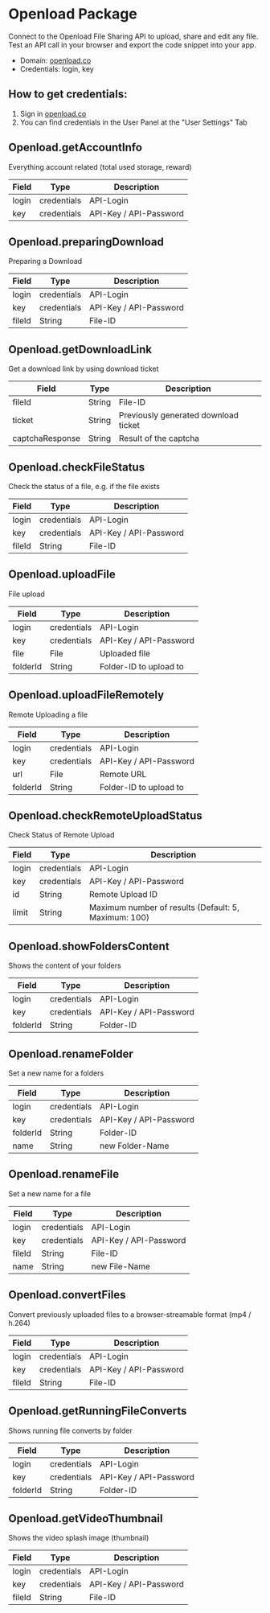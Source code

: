 # Openload Package
Connect to the Openload File Sharing API to upload, share and edit any file. Test an API call in your browser and export the code snippet into your app.
* Domain: [openload.co](https://openload.co)
* Credentials: login, key

## How to get credentials:
1. Sign in [openload.co](https://openload.co)
2.  You can find credentials in the User Panel at the "User Settings" Tab

## Openload.getAccountInfo
Everything account related (total used storage, reward)

| Field| Type       | Description
|------|------------|----------
| login| credentials| API-Login
| key  | credentials| API-Key / API-Password

## Openload.preparingDownload
Preparing a Download

| Field | Type       | Description
|-------|------------|----------
| login | credentials| API-Login
| key   | credentials| API-Key / API-Password
| fileId| String     | File-ID

## Openload.getDownloadLink
Get a download link by using download ticket

| Field          | Type  | Description
|----------------|-------|----------
| fileId         | String| File-ID
| ticket         | String| Previously generated download ticket
| captchaResponse| String| Result of the captcha

## Openload.checkFileStatus
Check the status of a file, e.g. if the file exists

| Field | Type       | Description
|-------|------------|----------
| login | credentials| API-Login
| key   | credentials| API-Key / API-Password
| fileId| String     | File-ID

## Openload.uploadFile
File upload

| Field   | Type       | Description
|---------|------------|----------
| login   | credentials| API-Login
| key     | credentials| API-Key / API-Password
| file    | File       | Uploaded file
| folderId| String     | Folder-ID to upload to

## Openload.uploadFileRemotely
Remote Uploading a file

| Field   | Type       | Description
|---------|------------|----------
| login   | credentials| API-Login
| key     | credentials| API-Key / API-Password
| url     | File       | Remote URL
| folderId| String     | Folder-ID to upload to

## Openload.checkRemoteUploadStatus
Check Status of Remote Upload

| Field| Type       | Description
|------|------------|----------
| login| credentials| API-Login
| key  | credentials| API-Key / API-Password
| id   | String     | Remote Upload ID
| limit| String     | Maximum number of results (Default: 5, Maximum: 100)

## Openload.showFoldersContent
Shows the content of your folders

| Field   | Type       | Description
|---------|------------|----------
| login   | credentials| API-Login
| key     | credentials| API-Key / API-Password
| folderId| String     | Folder-ID

## Openload.renameFolder
Set a new name for a folders

| Field   | Type       | Description
|---------|------------|----------
| login   | credentials| API-Login
| key     | credentials| API-Key / API-Password
| folderId| String     | Folder-ID
| name    | String     | new Folder-Name

## Openload.renameFile
Set a new name for a file

| Field | Type       | Description
|-------|------------|----------
| login | credentials| API-Login
| key   | credentials| API-Key / API-Password
| fileId| String     | File-ID
| name  | String     | new File-Name

## Openload.convertFiles
Convert previously uploaded files to a browser-streamable format (mp4 / h.264)

| Field | Type       | Description
|-------|------------|----------
| login | credentials| API-Login
| key   | credentials| API-Key / API-Password
| fileId| String     | File-ID

## Openload.getRunningFileConverts
Shows running file converts by folder

| Field   | Type       | Description
|---------|------------|----------
| login   | credentials| API-Login
| key     | credentials| API-Key / API-Password
| folderId| String     | Folder-ID

## Openload.getVideoThumbnail
Shows the video splash image (thumbnail)

| Field | Type       | Description
|-------|------------|----------
| login | credentials| API-Login
| key   | credentials| API-Key / API-Password
| fileId| String     | File-ID

